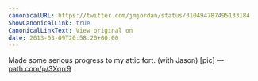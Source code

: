 ```yaml
---
canonicalURL: https://twitter.com/jmjordan/status/310494787495133184
ShowCanonicalLink: true
CanonicalLinkText: View original on
date: 2013-03-09T20:58:20+00:00
---
```

Made some serious progress to my attic fort. (with Jason) [pic] — [path.com/p/3Xqrr9](http://path.com/p/3Xqrr9)